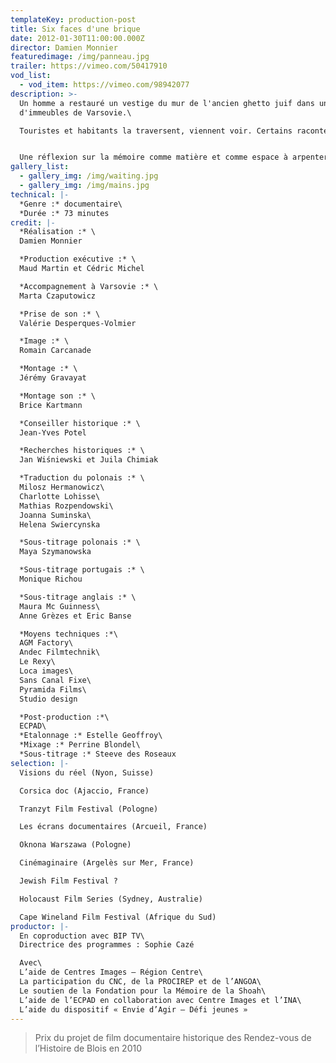 ```yaml
---
templateKey: production-post
title: Six faces d'une brique
date: 2012-01-30T11:00:00.000Z
director: Damien Monnier
featuredimage: /img/panneau.jpg
trailer: https://vimeo.com/50417910
vod_list:
  - vod_item: https://vimeo.com/98942077
description: >-
  Un homme a restauré un vestige du mur de l'ancien ghetto juif dans une cour
  d'immeubles de Varsovie.\

  Touristes et habitants la traversent, viennent voir. Certains racontent, discutent, d'autres se taisent et effleurent. 


  Une réflexion sur la mémoire comme matière et comme espace à arpenter.
gallery_list:
  - gallery_img: /img/waiting.jpg
  - gallery_img: /img/mains.jpg
technical: |-
  *Genre :* documentaire\
  *Durée :* 73 minutes
credit: |-
  *Réalisation :* \
  Damien Monnier

  *Production exécutive :* \
  Maud Martin et Cédric Michel

  *Accompagnement à Varsovie :* \
  Marta Czaputowicz

  *Prise de son :* \
  Valérie Desperques-Volmier

  *Image :* \
  Romain Carcanade

  *Montage :* \
  Jérémy Gravayat

  *Montage son :* \
  Brice Kartmann

  *Conseiller historique :* \
  Jean-Yves Potel

  *Recherches historiques :* \
  Jan Wiśniewski et Juila Chimiak

  *Traduction du polonais :* \
  Milosz Hermanowicz\
  Charlotte Lohisse\
  Mathias Rozpendowski\
  Joanna Suminska\
  Helena Swiercynska

  *Sous-titrage polonais :* \
  Maya Szymanowska

  *Sous-titrage portugais :* \
  Monique Richou

  *Sous-titrage anglais :* \
  Maura Mc Guinness\
  Anne Grèzes et Eric Banse

  *Moyens techniques :*\
  AGM Factory\
  Andec Filmtechnik\
  Le Rexy\
  Loca images\
  Sans Canal Fixe\
  Pyramida Films\
  Studio design

  *Post-production :*\
  ECPAD\
  *Etalonnage :* Estelle Geoffroy\
  *Mixage :* Perrine Blondel\
  *Sous-titrage :* Steeve des Roseaux
selection: |-
  Visions du réel (Nyon, Suisse)

  Corsica doc (Ajaccio, France)

  Tranzyt Film Festival (Pologne)

  Les écrans documentaires (Arcueil, France) 

  Oknona Warszawa (Pologne)

  Cinémaginaire (Argelès sur Mer, France)

  Jewish Film Festival ? 

  Holocaust Film Series (Sydney, Australie) 

  Cape Wineland Film Festival (Afrique du Sud)
productor: |-
  En coproduction avec BIP TV\
  Directrice des programmes : Sophie Cazé

  Avec\
  L’aide de Centres Images – Région Centre\
  La participation du CNC, de la PROCIREP et de l’ANGOA\
  Le soutien de la Fondation pour la Mémoire de la Shoah\
  L’aide de l’ECPAD en collaboration avec Centre Images et l’INA\
  L’aide du dispositif « Envie d’Agir – Défi jeunes »
---
```

> Prix du projet de film documentaire historique des Rendez-vous de l’Histoire de Blois en 2010